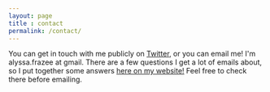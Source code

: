 ```yaml
---
layout: page
title : contact
permalink: /contact/
---
```


<p>You can get in touch with me publicly on <a href="https://twitter.com/acfrazee">Twitter</a>, or you can email me! I'm alyssa.frazee at gmail. There are a few questions I get a lot of emails about, so I put together some answers <a href="{{site.url}}/faq">here on my website!</a> Feel free to check there before emailing.</p>
